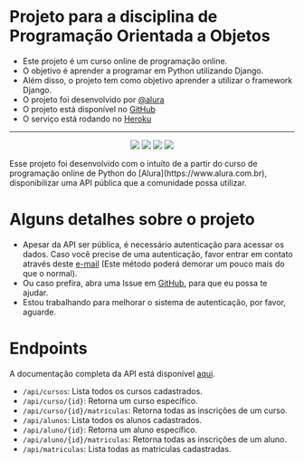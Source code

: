 ﻿# Projeto para a disciplina de Programação Orientada a Objetos

- Este projeto é um curso online de programação online.
- O objetivo é aprender a programar em Python utilizando Django.
- Além disso, o projeto tem como objetivo aprender a utilizar o framework Django.
- O projeto foi desenvolvido por [@alura](https://www.alura.com.br)
- O projeto está disponível no [GitHub](https://github.com/onezer00/cadastro-cursos-projeto-alura)
- O serviço está rodando no [Heroku](https://cadastro-cursos.herokuapp.com/)
---
<p align="center">
<img src="https://img.shields.io/github/issues/onezer00/cadastro-cursos-projeto-alura?style=plastic" />
<img src="https://img.shields.io/github/forks/onezer00/cadastro-cursos-projeto-alura?style=plastic" />
<img src="https://img.shields.io/github/stars/onezer00/cadastro-cursos-projeto-alura?style=plastic" />
<img src="https://img.shields.io/github/license/onezer00/cadastro-cursos-projeto-alura?logo=GNU&style=plastic" />
</p>
Esse projeto foi desenvolvido com o intuíto de a partir do curso de programação online de Python do [Alura](https://www.alura.com.br), disponibilizar uma API pública que a comunidade possa utilizar.

# Alguns detalhes sobre o projeto
- Apesar da API ser pública, é necessário autenticação para acessar os dados.
Caso você precise de uma autenticação, favor entrar em contato através deste [e-mail](mailto:caimbebr@gmail.com) (Este método poderá demorar um pouco mais do que o normal).
- Ou caso prefira, abra uma Issue em [GitHub](https://github.com/onezer00/cadastro-cursos-projeto-alura/issues), para que eu possa te ajudar.
- Estou trabalhando para melhorar o sistema de autenticação, por favor, aguarde.

# Endpoints

A documentação completa da API está disponível [aqui](https://cadastro-cursos.herokuapp.com/docs).

- ``/api/cursos``: Lista todos os cursos cadastrados.
- ``/api/curso/{id}``: Retorna um curso específico.
- ``/api/curso/{id}/matriculas``: Retorna todas as inscrições de um curso.
- ``/api/alunos``: Lista todos os alunos cadastrados.
- ``/api/aluno/{id}``: Retorna um aluno específico.
- ``/api/aluno/{id}/matriculas``: Retorna todas as inscrições de um aluno.
- ``/api/matriculas``: Lista todas as matriculas cadastradas.
